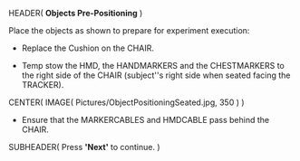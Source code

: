 HEADER( __Objects Pre-Positioning__ )

Place the objects as shown to prepare for experiment execution:

- Replace the Cushion on the CHAIR.

- Temp stow the HMD, the HANDMARKERS and the CHESTMARKERS to the right side of the CHAIR 
(subject''s right side when seated facing the TRACKER).

CENTER( IMAGE( Pictures/ObjectPositioningSeated.jpg, 350 ) )

- Ensure that the MARKERCABLES and HMDCABLE pass behind the CHAIR. 

SUBHEADER( Press __'Next'__ to continue. )

